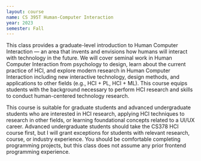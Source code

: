 ```yaml
---
layout: course
name: CS 395T Human-Computer Interaction
year: 2023
semester: Fall
---
```


This class provides a graduate-level introduction to Human Computer Interaction — an area that invents and envisions how humans will interact with technology in the future. We will cover seminal work in Human Computer Interaction from psychology to design, learn about the current practice of HCI, and explore modern research in Human Computer Interaction including new interactive technology, design methods, and applications to other fields (e.g., HCI + PL, HCI + ML). This course equips students with the background necessary to perform HCI research and skills to conduct human-centered technology research.

This course is suitable for graduate students and advanced undergraduate students who are interested in HCI research, applying HCI techniques to research in other fields, or learning foundational concepts related to a UI/UX career.  Advanced undergraduate students should take the CS378 HCI course first, but I will grant exceptions for students with relevant research, course, or industry experience. You should be comfortable completing programming projects, but this class does not assume any prior frontend programming experience.
